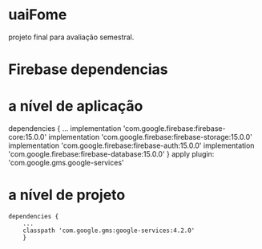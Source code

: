 # uaiFome
projeto final para avaliação semestral.

# Firebase dependencias
# a nível de aplicação
dependencies { ...
    implementation 'com.google.firebase:firebase-core:15.0.0'
    implementation 'com.google.firebase:firebase-storage:15.0.0'
    implementation 'com.google.firebase:firebase-auth:15.0.0'
    implementation 'com.google.firebase:firebase-database:15.0.0'
    }
  apply plugin: 'com.google.gms.google-services'
# a nível de projeto
    dependencies {
        ...
        classpath 'com.google.gms:google-services:4.2.0' 
        }
